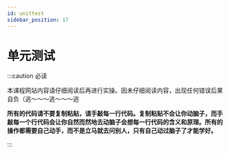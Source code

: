 ```yaml
---
id: unittest
sidebar_position: 17
---
```


# 单元测试

:::caution 必读

本课程网站内容请仔细阅读后再进行实操。因未仔细阅读内容，出现任何错误后果自负（逃～～～逃～～～逃

**所有的代码请不要复制粘贴，请手敲每一行代码。复制粘贴不会让你动脑子，而手敲每一个行代码会让你自然而然地去动脑子会想每一行代码的含义和原理。所有的操作都需要自己动手，而不是立马就去问别人，只有自己动过脑子了才能学好。**

:::